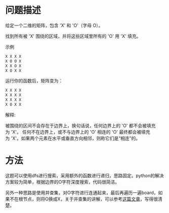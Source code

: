 # 问题描述

给定一个二维的矩阵，包含 'X' 和 'O'（字母 O）。

找到所有被 'X' 围绕的区域，并将这些区域里所有的 'O' 用 'X' 填充。

示例
```bash
X X X X
X O O X
X X O X
X O X X
```

运行你的函数后，矩阵变为：
```bash
X X X X
X X X X
X X X X
X O X X
```

解释:

被围绕的区间不会存在于边界上，换句话说，任何边界上的 'O' 都不会被填充为 'X'。 任何不在边界上，或不与边界上的 'O' 相连的 'O' 最终都会被填充为 'X'。如果两个元素在水平或垂直方向相邻，则称它们是“相连”的。

# 方法

这题可以使用dfs进行搜索，采用额外的函数进行递归，思路固定。python的解决方案较为简单，根据边界的O字符深度搜索，代码很简洁。

另外一种思路是使用并查集，对O字符进行连通起来，最后再遍历一遍board，如果不在根节点，则将O换成X，关于并查集的讲解，可以参考[这篇文章](https://mp.weixin.qq.com/s/gUwLfi25TYamq8AJVIopfA)，写得很清楚。